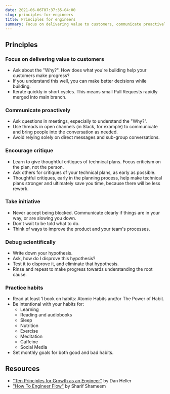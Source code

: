 ```yaml
---
date: 2021-06-06T07:37:35-04:00
slug: principles-for-engineers
title: Principles for engineers
summary: Focus on delivering value to customers, communicate proactively, encourage critique, take initiative, debug scientifically, and practice habits.
---
```


## Principles

### Focus on delivering value to customers

- Ask about the "Why?". How does what you're building help your customers make progress?
- If you understand this well, you can make better decisions while building.
- Iterate quickly in short cycles. This means small Pull Requests rapidly merged into main branch.

### Communicate proactively

- Ask questions in meetings, especially to understand the "Why?".
- Use threads in open channels (in Slack, for example) to communicate and bring people into the conversation as needed.
- Avoid relying solely on direct messages and sub-group conversations.

### Encourage critique

- Learn to give thoughtful critiques of technical plans. Focus criticism on the plan, not the person.
- Ask others for critiques of your technical plans, as early as possible.
- Thoughtful critiques, early in the planning process, help make technical plans stronger and ultimately save you time, because there will be less rework.

### Take initiative

- Never accept being blocked. Communicate clearly if things are in your way, or are slowing you down.
- Don't wait to be told what to do.
- Think of ways to improve the product and your team's processes.

### Debug scientifically

- Write down your hypothesis.
- Ask, how do I disprove this hypothesis?
- Test it to disprove it, and eliminate that hypothesis.
- Rinse and repeat to make progress towards understanding the root cause.

### Practice habits

- Read at least 1 book on habits: Atomic Habits and/or The Power of Habit.
- Be intentional with your habits for:
  - Learning
  - Reading and audiobooks
  - Sleep
  - Nutrition
  - Exercise
  - Meditation
  - Caffeine
  - Social Media
- Set monthly goals for both good and bad habits.

## Resources

- ["Ten Principles for Growth as an Engineer"](https://medium.com/@daniel.heller/ten-principles-for-growth-69015e08c35b) by Dan Heller
- ["How To Engineer Flow"](https://sharif.io/flow/) by Sharif Shameem
